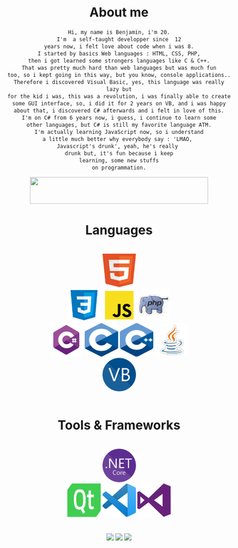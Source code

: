 <div align="center">

# About me

    Hi, my name is Benjamin, i'm 20.
    I'm  a self-taught developper since  12
    years now, i felt love about code when i was 8.
    I started by basics Web languages : HTML, CSS, PHP,
    then i got learned some strongers languages like C & C++.
    That was pretty much hard than web languages but was much fun
    too, so i kept going in this way, but you know, console applications..
    Therefore i discovered Visual Basic, yes, this language was really lazy but
    for the kid i was, this was a revolution, i was finally able to create
    some GUI interface, so, i did it for 2 years on VB, and i was happy
    about that, i discovered C# afterwards and i felt in love of this.
    I'm on C# from 6 years now, i guess, i continue to learn some
    other languages, but C# is still my favorite language ATM.
    I'm actually learning JavaScript now, so i understand
    a little much better why everybody say : 'LMAO, 
    Javascript's drunk', yeah, he's really 
    drunk but, it's fun because i keep
    learning, some new stuffs
    on programmation.

<img src="https://www.codewars.com/users/Mecopi/badges/large" style="height:60px; width:400px;">

# Languages

<div id="languages">

<br>

<div>
    <img src='res/html.png' style="width: 75px; height: 75px;">
</div>

<div>
    <img src='res/css.png' style="width: 75px; height: 75px;">
    <img src='res/js.png' style="width: 75px; height: 75px;">
    <img src='res/php.png' style="width: 75px; height: 75px;">
</div>

<div>
    <img src='res/csharp.png' style="width: 75px; height: 75px;">
    <img src='res/C.png' style="width: 75px; height: 75px;">
    <img src='res/cpp.png' style="width: 75px; height: 75px;">
    <img src='res/java.png' style="width: 75px; height: 75px;">
</div>

<div>
    <img src='res/vbdotnet.png' style="width: 75px; height: 75px;">
</div>

<br>

</div>

# Tools & Frameworks

<div id="tools">

<br>

<div>
    <img src='res/dotnet.png' style="width: 75px; height: 75px;">
</div>

<div>
    <img src='res/qt.png' style="width: 75px; height: 75px;">
    <img src='res/vscode.png' style="width: 75px; height: 75px;">
    <img src='res/vstudio.png' style="width: 75px; height: 75px;">
</div>

<br>

</div>

<br>

<div>
    <img src="https://github-readme-stats.vercel.app/api?username=benjGam&show_icons=true&theme=radical&count_private=true" style="width: 300px">
    <img src="https://github-readme-stats.vercel.app/api/top-langs/?username=benjGam&theme=radical&hide_langs_below=8" style="width: 300px">
    <img src="https://streak-stats.demolab.com/?user=benjGam&theme=tokyonight&locale=fr" style="width: 300px">
</div>

</div>